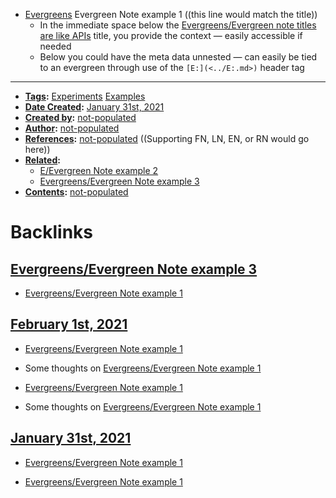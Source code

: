 - [Evergreens](<../Evergreens.md>) Evergreen Note example 1 ((this line would match the title))
    - In the immediate space below the [Evergreens/Evergreen note titles are like APIs](<../Evergreens/Evergreen note titles are like APIs.md>) title, you provide the context — easily accessible if needed
    - Below you could have the meta data unnested — can easily be tied to an evergreen through use of the `[E:](<../E:.md>)` header tag
- ---
- **[Tags](<../Tags.md>):** [Experiments](<../Experiments.md>) [Examples](<../Examples.md>)
- **[Date Created](<../Date Created.md>):** [January 31st, 2021](<../January 31st, 2021.md>)
- **[Created by](<../Created by.md>):** [not-populated](<../not-populated.md>)
- **[Author](<../Author.md>):** [not-populated](<../not-populated.md>)
- **[References](<../References.md>):** [not-populated](<../not-populated.md>) ((Supporting FN, LN, EN, or RN would go here))
- **[Related](<../Related.md>):** 
    - [E/Evergreen Note example 2](<../E/Evergreen Note example 2.md>) 
    - [Evergreens/Evergreen Note example 3](<../Evergreens/Evergreen Note example 3.md>)
- **[Contents](<../Contents.md>):** [not-populated](<../not-populated.md>)

# Backlinks
## [Evergreens/Evergreen Note example 3](<Evergreens/Evergreen Note example 3.md>)
- [Evergreens/Evergreen Note example 1](<../Evergreens/Evergreen Note example 1.md>)

## [February 1st, 2021](<February 1st, 2021.md>)
- [Evergreens/Evergreen Note example 1](<../Evergreens/Evergreen Note example 1.md>)

- Some thoughts on [Evergreens/Evergreen Note example 1](<../Evergreens/Evergreen Note example 1.md>)

- [Evergreens/Evergreen Note example 1](<../Evergreens/Evergreen Note example 1.md>)

- Some thoughts on [Evergreens/Evergreen Note example 1](<../Evergreens/Evergreen Note example 1.md>)

## [January 31st, 2021](<January 31st, 2021.md>)
- [Evergreens/Evergreen Note example 1](<../Evergreens/Evergreen Note example 1.md>)

- [Evergreens/Evergreen Note example 1](<../Evergreens/Evergreen Note example 1.md>)

